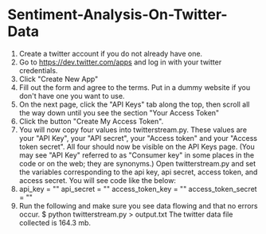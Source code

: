 # Sentiment-Analysis-On-Twitter-Data

1.	Create a twitter account if you do not already have one.
2.	Go to https://dev.twitter.com/apps and log in with your twitter credentials.
3.	Click "Create New App"
4.	Fill out the form and agree to the terms. Put in a dummy website if you don't have one you want to use.
5.	On the next page, click the "API Keys" tab along the top, then scroll all the way down until you see the section "Your Access Token"
6.	Click the button "Create My Access Token". 
7.	You will now copy four values into twitterstream.py. These values are your "API Key", your "API secret", your "Access token" and your "Access token secret". All four should now be visible on the API Keys page. (You may see "API Key" referred to as "Consumer key" in some places in the code or on the web; they are synonyms.) Open twitterstream.py and set the variables corresponding to the api key, api secret, access token, and access secret. You will see code like the below:
8.	api_key = "<Enter api key>"
api_secret = "<Enter api secret>"
access_token_key = "<Enter your access token key here>"
access_token_secret = "<Enter your access token secret here>"
9.	Run the following and make sure you see data flowing and that no errors occur.
        $ python twitterstream.py > output.txt
        The twitter data file collected is 164.3 mb.
